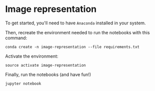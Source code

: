 # Image representation

To get started, you'll need to have `Anaconda` installed in your system.

Then, recreate the environment needed to run the notebooks with this command:

```
conda create -n image-representation --file requirements.txt
```

Activate the environment:

```
source activate image-representation
```

Finally, run the notebooks (and have fun!)


```
jupyter notebook
```